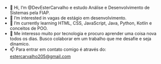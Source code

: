 - 👋 Hi, I’m @DevEsterCarvalho e estudo Análise e Desenvolvimento de Sistemas pela FIAP.
- 👀 I’m interested in vagas de estágio em desenvolvimento.
- 🌱 I’m currently learning HTML, CSS, JavaScript, Java, Python, Kotlin e conceitos de POO.
- 💞️ Me interesso muito por tecnologia e procuro aprender uma coisa nova todos os dias. Busco colaborar em um trabalho que me desafie e seja dinamico. 
- 📫 Para entrar em contato comigo é através do: estercarvalho205@gmail.com

<!---
DevEsterCarvalho/DevEsterCarvalho is a ✨ special ✨ repository because its `README.md` (this file) appears on your GitHub profile.
You can click the Preview link to take a look at your changes.
--->
